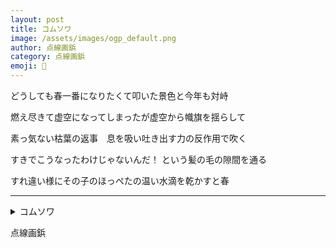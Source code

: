 ```yaml
---
layout: post
title: コムソワ
image: /assets/images/ogp_default.png
author: 点線画鋲
category: 点線画鋲
emoji: 📌
---
```


<div class="tanka-area"><div class="tanka">
<p>どうしても春一番になりたくて叩いた景色と今年も対峙</p>
<p>燃え尽きて虚空になってしまったが虚空から幟旗を揺らして</p>
<p>素っ気ない枯葉の返事　息を吸い吐き出す力の反作用で吹く</p>
<p>すきでこうなったわけじゃないんだ！ という髪の毛の隙間を通る</p>
<p>すれ違い様にその子のほっぺたの温い水滴を乾かすと春</p></div></div>

---

<details><summary>コムソワ</summary>
どうしても春一番になりたくて叩いた景色と今年も対峙<br/>燃え尽きて虚空になってしまったが虚空から幟旗を揺らして<br/>素っ気ない枯葉の返事　息を吸い吐き出す力の反作用で吹く<br/>すきでこうなったわけじゃないんだ！ という髪の毛の隙間を通る<br/>すれ違い様にその子のほっぺたの温い水滴を乾かすと春<br/>
</details>

点線画鋲
